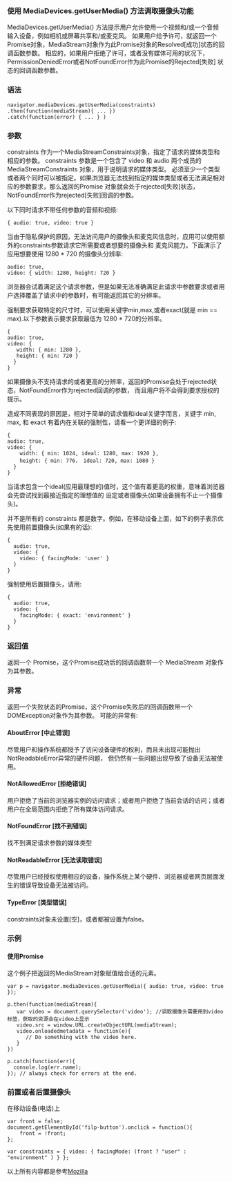 ### 使用 MediaDevices.getUserMedia() 方法调取摄像头功能

MediaDevices.getUserMedia() 方法提示用户允许使用一个视频和/或一个音频输入设备，例如相机或屏幕共享和/或麦克风。
如果用户给予许可，就返回一个Promise对象，MediaStream对象作为此Promise对象的Resolved[成功]状态的回调函数参数。
相应的，如果用户拒绝了许可，或者没有媒体可用的状况下，PermissionDeniedError或者NotFoundError作为此Promise的Rejected[失败]
状态的回调函数参数。

### 语法
```
navigator.mediaDevices.getUserMedia(constraints)
.then(function(mediaStream){ ... })
.catch(function(error) { ... } )
```

### 参数
constraints 作为一个MediaStreamConstraints对象，指定了请求的媒体类型和相应的参数。
constraints 参数是一个包含了 video 和 audio 两个成员的 MediaStreamConstraints 对象，用于说明请求的媒体类型。
必须至少一个类型或者两个同时可以被指定。如果浏览器无法找到指定的媒体类型或者无法满足相对应的参数要求，那么返回的Promise
对象就会处于rejected[失败]状态，NotFoundError作为rejected[失败]回调的参数。

以下同时请求不带任何参数的音频和视频:
```
{ audio: true, video: true }
```
当由于隐私保护的原因，无法访问用户的摄像头和麦克风信息时，应用可以使用额外的constraints参数请求它所需要或者想要的摄像头和
麦克风能力。下面演示了应用想要使用 1280 * 720 的摄像头分辨率:
```
audio: true,
video: { width: 1280, height: 720 }
```
浏览器会试着满足这个请求参数，但是如果无法准确满足此请求中参数要求或者用户选择覆盖了请求中的参数时，有可能返回其它的分辨率。

强制要求获取特定的尺寸时，可以使用关键字min,max,或者exact(就是 min == max).以下参数表示要求获取最低为 1280 * 720的分辨率。
```
{
audio: true,
video: {
   width: { min: 1280 },
   height: { min: 720 }
  }
}
```
如果摄像头不支持请求的或者更高的分辨率，返回的Promise会处于rejected状态，NotFoundError作为rejected回调的参数，
而且用户将不会得到要求授权的提示。

造成不同表现的原因是，相对于简单的请求值和ideal关键字而言，关键字 min, max, 和 exact 有着内在关联的强制性，请看一个更详细的例子:
```
{
audio: true,
video: {
    width: { min: 1024, ideal: 1280, max: 1920 },
    height: { min: 776， ideal: 720, max: 1080 }
  }
}
```
当请求包含一个ideal(应用最理想的)值时，这个值有着更高的权重，意味着浏览器会先尝试找到最接近指定的理想值的
设定或者摄像头(如果设备拥有不止一个摄像头)。

并不是所有的 constraints 都是数字。例如，在移动设备上面，如下的例子表示优先使用前置摄像头(如果有的话):
```
{ 
  audio: true,
  video: {
    video: { facingMode: 'user' }
  }
}
```
强制使用后置摄像头，请用:
```
{
  audio: true,
  video: {
    facingMode: { exact: 'environment' }
  }
}
```

### 返回值
返回一个 Promise，这个Promise成功后的回调函数带一个 MediaStream 对象作为其参数。

### 异常
返回一个失败状态的Promise，这个Promise失败后的回调函数带一个DOMException对象作为其参数。
可能的异常有:
#### AboutError [中止错误]
尽管用户和操作系统都授予了访问设备硬件的权利，而且未出现可能抛出NotReadableError异常的硬件问题，
但仍然有一些问题出现导致了设备无法被使用。
#### NotAllowedError [拒绝错误]
用户拒绝了当前的浏览器实例的访问请求；或者用户拒绝了当前会话的访问；或者用户在全局范围内拒绝了所有媒体访问请求。
#### NotFoundError [找不到错误]
找不到满足请求参数的媒体类型
#### NotReadableError [无法读取错误]
尽管用户已经授权使用相应的设备，操作系统上某个硬件、浏览器或者网页层面发生的错误导致设备无法被访问。
#### TypeError [类型错误]
constraints对象未设置[空]，或者都被设置为false。

### 示例
#### 使用Promise
这个例子把返回的MediaStream对象赋值给合适的元素。
``` 
var p = navigator.mediaDevices.getUserMedia({ audio: true, video: true });

p.then(function(mediaStream){
   var video = document.querySelector('video'); //调取摄像头需要用到video标签，获取的资源会在video上显示
   video.src = window.URL.createObjectURL(mediaStream);
   video.onloadedmetadata = function(e){
      // Do something with the video here.
   }
})

p.catch(function(err){
  console.log(err.name);
}); // always check for errors at the end.
```
### 前置或者后置摄像头
在移动设备(电话)上
```
var front = false;
document.getElementById('filp-button').onclick = function(){
    front = !front;
};

var constraints = { video: { facingMode: (front ? "user" : "environment" ) } };
```
以上所有内容都是参考[Mozilla](https://developer.mozilla.org/zh-CN/docs/Web/API/MediaDevices/getUserMedia)

